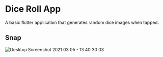 # Dice Roll App 

A basic flutter application that generates random dice images when tapped.


## Snap

![Desktop Screenshot 2021 03 05 - 13 40 30 03](https://user-images.githubusercontent.com/64950255/111020947-4f8d1300-83ef-11eb-8cde-136a73f29884.png)



